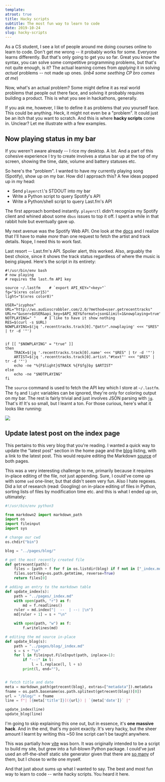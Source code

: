```yaml
---
template:
atroot: true
title: Hacky scripts
subtitle: The most fun way to learn to code
date: 2019-10-24
slug: hacky-scripts
---
```


As a CS student, I see a lot of people around me doing courses online
to learn to code. Don't get me wrong -- it probably works for some.
Everyone learns differently. But that's only going to get you so far.
Great you know the syntax, you can solve some competitive programming
problems, but that's not quite enough, is it? The actual learning comes
from _applying_ it in solving _actual_ problems -- not made up ones.
(_inb4 some seething CP bro comes at me_)

Now, what's an actual problem? Some might define it as real world
problems that people out there face, and solving it probably requires
building a product. This is what you see in hackathons, generally.

If you ask me, however, I like to define it as problems that _you_ yourself
face. This could be anything. Heck, it might not even be a "problem". It
could just be an itch that you want to scratch. And this is where
**hacky scripts** come in. Unclear? Let me illustrate with a few
examples.

## Now playing status in my bar

If you weren't aware already -- I rice my desktop. A lot. And a part of
this cohesive experience I try to create involves a status bar up at the
top of my screen, showing the time, date, volume and battery statuses etc.

So here's the "problem". I wanted to have my currently playing song
(Spotify), show up on my bar. How did I approach this? A few ideas
popped up in my head:

- Send `playerctl`'s STDOUT into my bar
- Write a Python script to query Spotify's API
- Write a Python/shell script to query Last.fm's API

The first approach bombed instantly. `playerctl` didn't recognize my
Spotify client and whined about some `dbus` issues to top it off.
I spent a while in that rabbit hole but eventually gave up.

My next avenue was the Spotify Web API. One look at the [docs](https://developer.spotify.com/documentation/web-api/) and
I realize that I'll have to make _more_ than one request to fetch the
artist and track details. Nope, I need this to work fast.

Last resort -- Last.fm's API. Spolier alert, this worked. Also, arguably
the best choice, since it shows the track status regardless of where
the music is being played. Here's the script in its entirety:

```shell
#!/usr/bin/env bash
# now playing
# requires the last.fm API key

source ~/.lastfm    # `export API_KEY="<key>"`
fg="$(xres color15)"
light="$(xres color8)"

USER="icyphox"
URL="http://ws.audioscrobbler.com/2.0/?method=user.getrecenttracks"
URL+="&user=$USER&api_key=$API_KEY&format=json&limit=1&nowplaying=true"
NOTPLAYING=" "    # I like to have it show nothing
RES=$(curl -s $URL)
NOWPLAYING=$(jq '.recenttracks.track[0]."@attr".nowplaying' <<< "$RES" | tr -d '"')


if [[ "$NOWPLAYING" = "true" ]]
then
	TRACK=$(jq '.recenttracks.track[0].name' <<< "$RES" | tr -d '"')
	ARTIST=$(jq '.recenttracks.track[0].artist."#text"' <<< "$RES" | tr -d '"')
	echo -ne "%{F$light}$TRACK %{F$fg}by $ARTIST"
else
	echo -ne "$NOTPLAYING"
fi
```

The `source` command is used to fetch the API key which I store at
`~/.lastfm`. The `fg` and `light` variables can be ignored, they're only
for coloring output on my bar. The rest is fairly trivial and just
involves JSON parsing with [`jq`](https://stedolan.github.io/jq/).
That's it! It's so small, but I learnt a ton. For those curious, here's
what it looks like running:

![](https://cdn.icyphox.sh/orGJ9.png)

## Update latest post on the index page

This pertains to this very blog that you're reading. I wanted a quick
way to update the "latest post" section in the home page and the
[blog](/blog) listing, with a link to the latest post. This would require
editing the Markdown [source](https://github.com/icyphox/site/tree/master/pages)
of both pages.

This was a very
interesting challenge to me, primarily because it requires in-place
editing of the file, not just appending. Sure, I could've come up with
some `sed` one-liner, but that didn't seem very fun. Also I hate
regexes. Did a lot of research (read: Googling) on in-place editing of
files in Python, sorting lists of files by modification time etc. and
this is what I ended up on, ultimately:

```python
#!/usr/bin/env python3

from markdown2 import markdown_path
import os
import fileinput
import sys

# change our cwd
os.chdir("bin")

blog = "../pages/blog/"

# get the most recently created file
def getrecent(path):
    files = [path + f for f in os.listdir(blog) if f not in ["_index.md", "feed.xml"]]
    files.sort(key=os.path.getmtime, reverse=True)
    return files[0]

# adding an entry to the markdown table
def update_index(s):
    path = "../pages/_index.md"
    with open(path, "r") as f:
        md = f.readlines()
    ruler = md.index("|  --  | --: |\n")
    md[ruler + 1] = s + "\n"

    with open(path, "w") as f:
        f.writelines(md)

# editing the md source in-place
def update_blog(s):
    path = "../pages/blog/_index.md"
    s = s + "\n"
    for l in fileinput.FileInput(path, inplace=1):
        if "--:" in l:
            l = l.replace(l, l + s)
        print(l, end=""),


# fetch title and date
meta = markdown_path(getrecent(blog), extras=["metadata"]).metadata
fname = os.path.basename(os.path.splitext(getrecent(blog))[0])
url = "/blog/" + fname
line = f"| [{meta['title']}]({url}) | `{meta['date']}` |"

update_index(line)
update_blog(line)
```

I'm going to skip explaining this one out, but in essence, it's **one
massive hack**. And in the end, that's my point exactly. It's very
hacky, but the sheer amount I learnt by writing this ~50
line script can't be taught anywhere.

This was partially how
[vite](https://github.com/icyphox/vite) was born. It was originally
intended to be a script to build my site, but grew into a full-blown
Python package. I could've just 
used an off-the-shelf static site generator
given that there are [so many](https://staticgen.com) of them, but
I chose to write one myself.

And that just about sums up what I wanted to say. The best and most fun
way to learn to code -- write hacky scripts. You heard it here.
